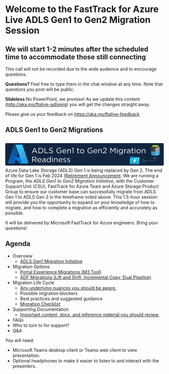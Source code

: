 # Welcome to the FastTrack for Azure Live ADLS Gen1 to Gen2 Migration Session
## We will start 1-2 minutes after the scheduled time to accommodate those still connecting


This call will not be recorded due to the wide audience and to encourage questions.

**Questions?** Feel free to type them in the chat window at any time. Note that questions you post will be public.

**Slideless** No PowerPoint, we promise! As we update this content (http://aka.ms/ftalive-adlsmig) you will get the changes straight away.

Please give us your feedback on https://aka.ms/ftalive-feedback


## ADLS Gen1 to Gen2 Migrations 

## <img src="Assets/images/adlsmigrationreadiness.png" alt="ADLS Gen1 to Gen2 Migrations" style="float: left; margin-right:10px;" />

Azure Data Lake Storage (ADLS) Gen 1 is being replaced by Gen 2. The end of life for Gen 1 is Feb 2024 ([Retirement Announcement](https://azure.microsoft.com/en-us/updates/action-required-switch-to-azure-data-lake-storage-gen2-by-29-february-2024/). 
We are running a Program, the *ADLS Gen1 to Gen2 Migration Initiative*, with the Customer Support Unit (CSU), FastTrack for Azure Team and Azure Storage Product Group to ensure our customer base can successfully migrate from ADLS Gen 1 to ADLS Gen 2 in the timeframe noted above. 
This 1.5-hour session will provide you the opportunity to expand on your knowledge of how to migrate, and how to complete a migration as efficiently and accurately as possible.

It will be delivered by Microsoft FastTrack for Azure engineers. Bring your questions!

## Agenda
* Overview
    *   [ADLS Gen1 Migration Initiative](https://azure.microsoft.com/en-us/updates/action-required-switch-to-azure-data-lake-storage-gen2-by-29-february-2024/)
* Migration Options
    *	[Portal Experience Migrations (M3 Tool)](https://docs.microsoft.com/en-us/azure/storage/blobs/data-lake-storage-migrate-gen1-to-gen2-azure-portal)
    *	[ADF Migrations (Lift and Shift, Incremental Copy, Dual Pipeline)](https://docs.microsoft.com/en-us/azure/storage/blobs/data-lake-storage-migrate-gen1-to-gen2) 
* Migration Life Cycle
    *	[Any underlying nuances you should be aware.](https://aka.ms/adlsmigrations)
    *	Possible migration blockers
    *	Best practices and suggested guidance
    *   [Migration Checklist](https://github.com/Azure/adlsgen1togen2migration/blob/main/2-Plan/ADLSMigrationWeekendChecklist.md)
* Supporting Documentation
    *	[Important content, docs, and reference material you should review.](https://mm.tt/2020056330?t=RavfcdPct7)
* FAQs
* Who to turn to for support?
* Q&A


You will need:
* Microsoft Teams desktop client or Teams web client to view presentation.
* Optional headphones to make it easier to listen to and interact with the presenters.

